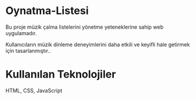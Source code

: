 # Oynatma-Listesi

Bu proje müzik çalma listelerini yönetme yeteneklerine sahip  web uygulamadır.

Kullanıcıların müzik dinleme deneyimlerini daha etkili ve keyifli hale getirmek için tasarlanmıştır..

# Kullanılan Teknolojiler

HTML, CSS, JavaScript
